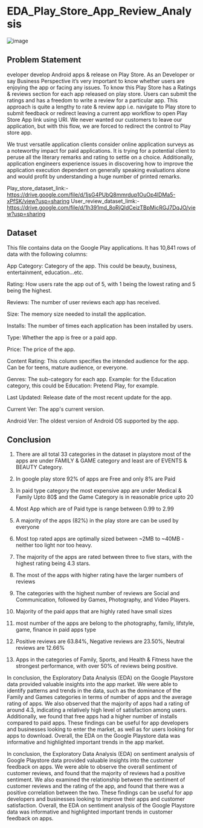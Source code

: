 # EDA_Play_Store_App_Review_Analysis

![image](https://github.com/Atharva070799/EDA_Play_Store_App_Review_Analysis/assets/130131832/31e8de82-f317-40aa-b22c-70651f8b4b51)

## **Problem Statement**
eveloper develop Android apps & release on Play Store. As an Developer or say Business Perspective it’s very important to know whether users are enjoying the app or facing any issues. To know this Play Store has a Ratings & reviews section for each app released on play store. Users can submit the ratings and has a freedom to write a review for a particular app. This approach is quite a lengthy to rate & review app i.e. navigate to Play store to submit feedback or redirect leaving a current app workflow to open Play Store App link using URI. We never wanted our customers to leave our application, but with this flow, we are forced to redirect the control to Play store app.

We trust versatile application clients consider online application surveys as a noteworthy impact for paid applications. It is trying for a potential client to peruse all the literary remarks and rating to settle on a choice. Additionally, application engineers experience issues in discovering how to improve the application execution dependent on generally speaking evaluations alone and would profit by understanding a huge number of printed remarks.

Play_store_dataset_link:- https://drive.google.com/file/d/1jsG4PUbQ8mmrdup1OuOp4lDMa5-xPfSK/view?usp=sharing
User_review_dataset_limk:- https://drive.google.com/file/d/1h391md_8oRjQIdCeizTBpMicRGJ7DqJO/view?usp=sharing
## Dataset
This file contains data on the Google Play applications. It has 10,841 rows of data with the following columns:

App Category: Category of the app. This could be beauty, business, entertainment, education...etc.

Rating: How users rate the app out of 5, with 1 being the lowest rating and 5 being the highest.

Reviews: The number of user reviews each app has received.

Size: The memory size needed to install the application.

Installs: The number of times each application has been installed by users.

Type: Whether the app is free or a paid app.

Price: The price of the app.

Content Rating: This column specifies the intended audience for the app. Can be for teens, mature audience, or everyone.

Genres: The sub-category for each app. Example: for the Education category, this could be Education: Pretend Play, for example.

Last Updated: Release date of the most recent update for the app.

Current Ver: The app's current version.

Android Ver: The oldest version of Android OS supported by the app.

## Conclusion
1.    There are all total 33 categories in the dataset in playstore most of the apps are under FAMILY & GAME category and least are of EVENTS & BEAUTY Category.
2.   In google play store 92% of apps are Free and only 8% are Paid

1.   In paid type category the most expensive app are under Medical & Family Upto 80$ and the Game Category is in reasonable price upto 20
2.   Most App which are of Paid type is range between 0.99 to 2.99

1.   A majority of the apps (82%) in the play store are can be used by everyone
2.   Most top rated apps are optimally sized between ~2MB to ~40MB - neither too light nor too heavy.

1.   The majority of the apps are rated between three to five stars, with the highest rating being 4.3 stars.
2.   The most of the apps with higher rating have the larger numbers of reviews

1.   The categories with the highest number of reviews are Social and Communication, followed by Games, Photography, and Video Players.
2.   Majority of the paid apps that are highly rated have small sizes

1.   most number of the apps are belong to the photography, family, lifstyle, game, finance in paid apps type
2.   Positive reviews are 63.84%, Negative reviews are 23.50%, Neutral reviews are 12.66%

1.   Apps in the categories of Family, Sports, and Health & Fitness have the strongest performance, with over 50% of reviews being positive.


In conclusion, the Exploratory Data Analysis (EDA) on the Google Playstore data provided valuable insights into the app market. We were able to identify patterns and trends in the data, such as the dominance of the Family and Games categories in terms of number of apps and the average rating of apps. We also observed that the majority of apps had a rating of around 4.3, indicating a relatively high level of satisfaction among users. Additionally, we found that free apps had a higher number of installs compared to paid apps. These findings can be useful for app developers and businesses looking to enter the market, as well as for users looking for apps to download. Overall, the EDA on the Google Playstore data was informative and highlighted important trends in the app market.

In conclusion, the Exploratory Data Analysis (EDA) on sentiment analysis of Google Playstore data provided valuable insights into the customer feedback on apps. We were able to observe the overall sentiment of customer reviews, and found that the majority of reviews had a positive sentiment. We also examined the relationship between the sentiment of customer reviews and the rating of the app, and found that there was a positive correlation between the two. These findings can be useful for app developers and businesses looking to improve their apps and customer satisfaction. Overall, the EDA on sentiment analysis of the Google Playstore data was informative and highlighted important trends in customer feedback on apps.
